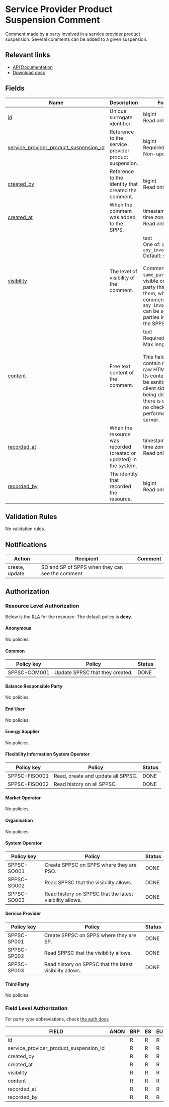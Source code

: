 # Service Provider Product Suspension Comment

Comment made by a party involved in a service provider product suspension.
Several comments can be added to a given suspension.

## Relevant links

* [API Documentation](../api/v0/index.html#/operations/list_service_provider_product_suspension_comment)
* [Download docx](../download/service_provider_product_suspension_comment.docx)

## Fields

| Name                                                                                                                                                   | Description                                                        | Format                                                                                                                                                                                                                                                             | Reference                                                                                 |
|--------------------------------------------------------------------------------------------------------------------------------------------------------|--------------------------------------------------------------------|--------------------------------------------------------------------------------------------------------------------------------------------------------------------------------------------------------------------------------------------------------------------|-------------------------------------------------------------------------------------------|
| <a name="field-id" href="#field-id">id</a>                                                                                                             | Unique surrogate identifier.                                       | bigint<br/>Read only                                                                                                                                                                                                                                               |                                                                                           |
| <a name="field-service_provider_product_suspension_id" href="#field-service_provider_product_suspension_id">service_provider_product_suspension_id</a> | Reference to the service provider product suspension.              | bigint<br/>Required<br/>Non-updatable                                                                                                                                                                                                                              | [service_provider_product_suspension.id](service_provider_product_suspension.md#field-id) |
| <a name="field-created_by" href="#field-created_by">created_by</a>                                                                                     | Reference to the identity that created the comment.                | bigint<br/>Read only                                                                                                                                                                                                                                               |                                                                                           |
| <a name="field-created_at" href="#field-created_at">created_at</a>                                                                                     | When the comment was added to the SPPS.                            | timestamp with time zone<br/>Read only                                                                                                                                                                                                                             |                                                                                           |
| <a name="field-visibility" href="#field-visibility">visibility</a>                                                                                     | The level of visibility of the comment.                            | text<br/>One of: `same_party`, `any_involved_party`<br/>Default: `same_party`<br/><br/>Comments marked `same_party` are visible only to the party that creates them, whereas comments marked `any_involved_party` can be seen by all parties involved in the SPPS. |                                                                                           |
| <a name="field-content" href="#field-content">content</a>                                                                                              | Free text content of the comment.                                  | text<br/>Required<br/>Max length: `2048`<br/><br/>This field can contain rich text in raw HTML format. Its content should be sanitised on the client side before being displayed, as there is currently no check performed on the server.                          |                                                                                           |
| <a name="field-recorded_at" href="#field-recorded_at">recorded_at</a>                                                                                  | When the resource was recorded (created or updated) in the system. | timestamp with time zone<br/>Read only                                                                                                                                                                                                                             |                                                                                           |
| <a name="field-recorded_by" href="#field-recorded_by">recorded_by</a>                                                                                  | The identity that recorded the resource.                           | bigint<br/>Read only                                                                                                                                                                                                                                               |                                                                                           |

## Validation Rules

No validation rules.

## Notifications

| Action         | Recipient                                       | Comment |
|----------------|-------------------------------------------------|---------|
| create, update | SO and SP of SPPS when they can see the comment |         |

## Authorization

### Resource Level Authorization

Below is the [RLA](../technical/auth.md#resource-level-authorization-rla) for the
resource. The default policy is **deny**.

#### Anonymous

No policies.

#### Common

| Policy key   | Policy                          | Status |
|--------------|---------------------------------|--------|
| SPPSC-COM001 | Update SPPSC that they created. | DONE   |

#### Balance Responsible Party

No policies.

#### End User

No policies.

#### Energy Supplier

No policies.

#### Flexibility Information System Operator

| Policy key    | Policy                             | Status |
|---------------|------------------------------------|--------|
| SPPSC-FISO001 | Read, create and update all SPPSC. | DONE   |
| SPPSC-FISO002 | Read history on all SPPSC.         | DONE   |

#### Market Operator

No policies.

#### Organisation

No policies.

#### System Operator

| Policy key  | Policy                                                   | Status |
|-------------|----------------------------------------------------------|--------|
| SPPSC-SO001 | Create SPPSC on SPPS where they are PSO.                 | DONE   |
| SPPSC-SO002 | Read SPPSC that the visibility allows.                   | DONE   |
| SPPSC-SO003 | Read history on SPPSC that the latest visibility allows. | DONE   |

#### Service Provider

| Policy key  | Policy                                                   | Status |
|-------------|----------------------------------------------------------|--------|
| SPPSC-SP001 | Create SPPSC on SPPS where they are SP.                  | DONE   |
| SPPSC-SP002 | Read SPPSC that the visibility allows.                   | DONE   |
| SPPSC-SP003 | Read history on SPPSC that the latest visibility allows. | DONE   |

#### Third Party

No policies.

### Field Level Authorization

For party type abbreviations, check [the auth docs](../technical/auth.md#party-market-actors)

| FIELD                                  | ANON | BRP | ES | EU | FISO | MO | SO  | SP  | TP | ORG |
|----------------------------------------|------|-----|----|----|------|----|-----|-----|----|-----|
| id                                     |      | R   | R  | R  | R    | R  | R   | R   | R  |     |
| service_provider_product_suspension_id |      | R   | R  | R  | RC   | R  | RC  | RC  | R  |     |
| created_by                             |      | R   | R  | R  | R    | R  | R   | R   | R  |     |
| created_at                             |      | R   | R  | R  | R    | R  | R   | R   | R  |     |
| visibility                             |      | R   | R  | R  | RCU  | R  | RCU | RCU | R  |     |
| content                                |      | R   | R  | R  | RCU  | R  | RCU | RCU | R  |     |
| recorded_at                            |      | R   | R  | R  | R    | R  | R   | R   | R  |     |
| recorded_by                            |      | R   | R  | R  | R    | R  | R   | R   | R  |     |

